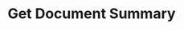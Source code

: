 ---
title: Get Document Summary
excerpt: >-
  Get a summary of your documents, including the total number of documents, as
  well as the list of unique datasets
api:
  file: openapi.json
  operationId: get_document_summary
hidden: false
---
